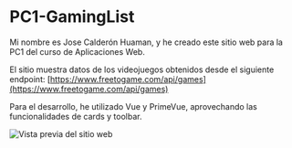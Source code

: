 # PC1-GamingList

Mi nombre es Jose Calderón Huaman, y he creado este sitio web para la PC1 del curso de Aplicaciones Web.

El sitio muestra datos de los videojuegos obtenidos desde el siguiente endpoint:
[https://www.freetogame.com/api/games](https://www.freetogame.com/api/games)

Para el desarrollo, he utilizado Vue y PrimeVue, aprovechando las funcionalidades de cards y toolbar.

![Vista previa del sitio web](https://hackmd.io/_uploads/By2IS0W-C.png)
